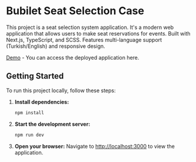 # Bubilet Seat Selection Case

This project is a seat selection system application. It's a modern web application that allows users to make seat reservations for events. Built with Next.js, TypeScript, and SCSS. Features multi-language support (Turkish/English) and responsive design.

[Demo](https://bubilet-case-sw32.vercel.app/tr) - You can access the deployed application here.

## Getting Started

To run this project locally, follow these steps:

1. **Install dependencies:**
   ```bash
   npm install
   ```

2. **Start the development server:**
   ```bash
   npm run dev
   ```

3. **Open your browser:**
   Navigate to [http://localhost:3000](http://localhost:3000) to view the application.